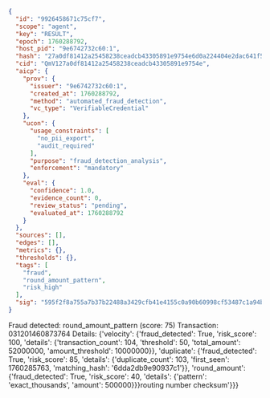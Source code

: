 ```json
{
  "id": "9926458671c75cf7",
  "scope": "agent",
  "key": "RESULT",
  "epoch": 1760288792,
  "host_pid": "9e6742732c60:1",
  "hash": "27a0df81412a25458238ceadcb43305891e9754e6d0a224404e2dac641f5e065",
  "cid": "QmV127a0df81412a25458238ceadcb43305891e9754e",
  "aicp": {
    "prov": {
      "issuer": "9e6742732c60:1",
      "created_at": 1760288792,
      "method": "automated_fraud_detection",
      "vc_type": "VerifiableCredential"
    },
    "ucon": {
      "usage_constraints": [
        "no_pii_export",
        "audit_required"
      ],
      "purpose": "fraud_detection_analysis",
      "enforcement": "mandatory"
    },
    "eval": {
      "confidence": 1.0,
      "evidence_count": 0,
      "review_status": "pending",
      "evaluated_at": 1760288792
    }
  },
  "sources": [],
  "edges": [],
  "metrics": {},
  "thresholds": {},
  "tags": [
    "fraud",
    "round_amount_pattern",
    "risk_high"
  ],
  "sig": "595f2f8a755a7b37b22488a3429cfb41e4155c0a90b60998cf53487c1a94bfe9"
}
```

Fraud detected: round_amount_pattern (score: 75)
Transaction: 031201460873764
Details: {'velocity': {'fraud_detected': True, 'risk_score': 100, 'details': {'transaction_count': 104, 'threshold': 50, 'total_amount': 52000000, 'amount_threshold': 10000000}}, 'duplicate': {'fraud_detected': True, 'risk_score': 85, 'details': {'duplicate_count': 103, 'first_seen': 1760285763, 'matching_hash': '6dda2db9e90937c1'}}, 'round_amount': {'fraud_detected': True, 'risk_score': 40, 'details': {'pattern': 'exact_thousands', 'amount': 500000}}}routing number checksum'}}}